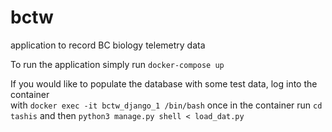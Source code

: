 # bctw
application to record BC biology telemetry data

To run the application simply run ```docker-compose up```


If you would like to populate the database with some test data, log into the container  
with ```docker exec -it bctw_django_1 /bin/bash``` once in the container run ```cd tashis```
and then ```python3 manage.py shell < load_dat.py```
